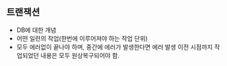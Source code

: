 ## 트랜잭션
- DB에 대한 개념
- 어떤 일련의 작업(한번에 이루어져야 하는 작업 단위)
- 모두 에러없이 끝나야 하며, 중간에 에러가 발생한다면 에러 발생 이전 시점까지 작업되었던 내용은 모두 원상복구되어야 함.

